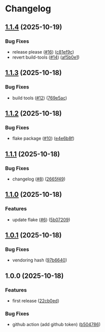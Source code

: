 # Changelog

## [1.1.4](https://github.com/badele/godown/compare/v1.1.3...v1.1.4) (2025-10-19)


### Bug Fixes

* release please ([#16](https://github.com/badele/godown/issues/16)) ([c81ef9c](https://github.com/badele/godown/commit/c81ef9cf4f0a8879b5ba47a0be573639960281ed))
* revert build-tools ([#14](https://github.com/badele/godown/issues/14)) ([af5b0e1](https://github.com/badele/godown/commit/af5b0e1a0fceca851ce7c9fe5ae84609616e5824))

## [1.1.3](https://github.com/badele/godown/compare/v1.1.2...v1.1.3) (2025-10-18)


### Bug Fixes

* build tools ([#12](https://github.com/badele/godown/issues/12)) ([769e5ac](https://github.com/badele/godown/commit/769e5acfaf907004c373a9dff86d56445b2fe171))

## [1.1.2](https://github.com/badele/godown/compare/v1.1.1...v1.1.2) (2025-10-18)


### Bug Fixes

* flake package ([#10](https://github.com/badele/godown/issues/10)) ([e4e6b8f](https://github.com/badele/godown/commit/e4e6b8fab1fc2d7c5f2a4ad31863fc010c1fa4f2))

## [1.1.1](https://github.com/badele/godown/compare/v1.1.0...v1.1.1) (2025-10-18)


### Bug Fixes

* changelog ([#8](https://github.com/badele/godown/issues/8)) ([2665f49](https://github.com/badele/godown/commit/2665f49f49dea08e9a4284b83f5c20aecc0f4629))

## [1.1.0](https://github.com/badele/godown/compare/v1.0.1...v1.1.0) (2025-10-18)


### Features

* update flake ([#6](https://github.com/badele/godown/issues/6)) ([5b07209](https://github.com/badele/godown/commit/5b07209332bf5d34eb2223ad2eaf7be375b9336a))

## [1.0.1](https://github.com/badele/godown/compare/v1.0.0...v1.0.1) (2025-10-18)


### Bug Fixes

* vendoring hash ([97b6640](https://github.com/badele/godown/commit/97b6640b456db21f25bea9346f4f9c74896c3865))

## 1.0.0 (2025-10-18)


### Features

* first release ([22cb0ed](https://github.com/badele/godown/commit/22cb0ed0a1c1bc4650327818ee47a9296e9832c9))


### Bug Fixes

* github action (add github token) ([b504786](https://github.com/badele/godown/commit/b504786e2014a31ec2295a1361b12061b4043ead))
